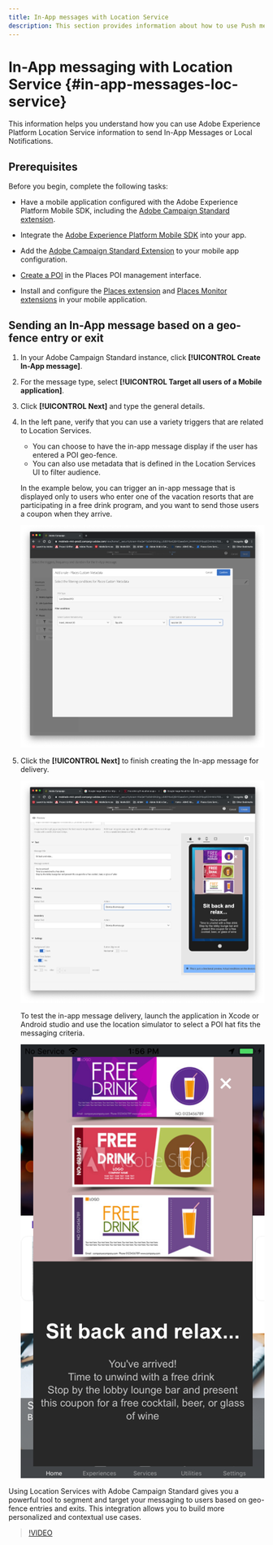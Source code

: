 ```yaml
---
title: In-App messages with Location Service
description: This section provides information about how to use Push messaging in Campaign Standard with In-App messages in Campaign Standard.
---
```


# In-App messaging with Location Service {#in-app-messages-loc-service}

This information helps you understand how you can use Adobe Experience Platform Location Service information to send In-App Messages or Local Notifications.

## Prerequisites

Before you begin, complete the following tasks:

* Have a mobile application configured with the Adobe Experience Platform Mobile SDK, including the [Adobe Campaign Standard extension](https://aep-sdks.gitbook.io/docs/using-mobile-extensions/adobe-campaign-standard). 

* Integrate the [Adobe Experience Platform Mobile SDK](https://aep-sdks.gitbook.io/docs/getting-started/get-the-sdk) into your app.
* Add the [Adobe Campaign Standard Extension](https://aep-sdks.gitbook.io/docs/using-mobile-extensions/adobe-campaign-standard) to your mobile app configuration.

* [Create a POI](/help/poi-mgmt-ui/create-a-poi-ui.md) in the Places POI management interface.

* Install and configure the [Places extension](/help/places-ext-aep-sdks/places-extension/places-extension.md) and [Places Monitor extensions](/help/places-ext-aep-sdks/places-monitor-extension/places-monitor-extension.md) in your mobile application.

## Sending an In-App message based on a geo-fence entry or exit

1. In your Adobe Campaign Standard instance, click **[!UICONTROL Create In-App message]**.
1. For the message type, select **[!UICONTROL Target all users of a Mobile application]**.
1. Click **[!UICONTROL Next]** and type the general details.
1. In the left pane, verify that you can use a variety triggers that are related to Location Services.

    * You can choose to have the in-app message display if the user has entered a POI geo-fence.
    * You can also use metadata that is defined in the Location Services UI to filter audience.
 
    In the example below, you can trigger an in-app message that is displayed only to users who enter one of the vacation resorts that are participating in a free drink program, and you want to send those users a coupon when they arrive.

   !["In-App Message Places metadata"](/help/assets/last-entered-vacation.png)

1. Click the **[!UICONTROL Next]** to finish creating the In-app message for delivery.

    !["create an event"](/help/assets/prepare-ACS.png)

    To test the in-app message delivery, launch the application in Xcode or Android studio and use the location simulator to select a POI hat fits the messaging criteria.

    !["drink coupon"](/help/assets/drink-coupon-on-app.png)

Using Location Services with Adobe Campaign Standard gives you a powerful tool to segment and target your messaging to users based on geo-fence entries and exits. This integration allows you to build more personalized and contextual use cases.

>[!VIDEO](https://www.youtube.com/watch?v=ikiTTQw9c-o)